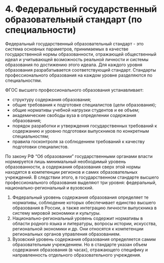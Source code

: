 # 4. Федеральный государственный образовательный стандарт (по специальности)

Федеральный государственный образовательный стандарт - это система основных параметров, принимаемых в качестве государственной нормы образованности, отражающей общественный идеал и учитывающей возможность реальной личности и системы образования по достижению этого идеала. Для каждого уровня образования разрабатывается соответствующий стандарт. Стандарты профессионального образования на каждом уровне разделяются по специальностям.

ФГОС высшего профессионального образования устанавливает: 

- структуру содержания образования;
- общие требования к подготовке специалистов (цели образования);
- общие нормативы учебной нагрузки студентов и ее объем;
- академические свободы вуза в определении содержания образования;
- порядок разработки и утверждения государственных требований к содержанию и уровню подготовки выпускников по конкретным специальностям;
- правила госконтроля за соблюдением требований к качеству подготовки специалистов.

По закону РФ “Об образовании” государственными органами власти нормируется лишь минимальный необходимый уровень образованности, а содержания образования сверх этой нормы находятся в компетенции регионов и самих образовательных учреждений. В следствии этого, в государственном стандарте высшего профессионального образования выделяют три уровня:  федеральный, национально-региональный и вузовский.  

1. Федеральный уровень содержания образования определяет те нормативы, соблюдение которых обеспечивает единство высшего образования в России, а также интеграцию личности выпускника в систему мировой экономики и культуры. 
1. Национально-региональный уровень содержит нормативы в области родного языка и литературы, вопросы истории, искусства, региональной экономики и др. Они относятся к компетенции региональных органов управления образованием. 
1. Вузовский уровень содержания образования определяется самим образовательным учреждением. Но в стандарте указан объем содержания образования (в часах), отражающего специфику и направленность отдельного образовательного учреждения. 